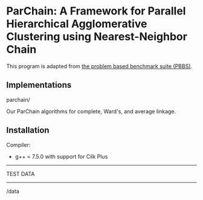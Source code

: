 # ParChain: A Framework for Parallel Hierarchical Agglomerative Clustering using Nearest-Neighbor Chain

This program is adapted from [the problem based benchmark suite (PBBS)](https://github.mit.edu/jshun/pbbs).


Implementations
--------

parchain/

Our ParChain algorithms for complete, Ward's, and average linkage.


## Installation

Compiler:
* g++ = 7.5.0 with support for Cilk Plus

***********************************
TEST DATA
***********************************

/data

